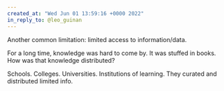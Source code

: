 ```yaml
---
created_at: "Wed Jun 01 13:59:16 +0000 2022"
in_reply_to: @leo_guinan
---
```


Another common limitation: limited access to information/data.

For a long time, knowledge was hard to come by. It was stuffed in books. How was that knowledge distributed?

Schools. Colleges. Universities. Institutions of learning. They curated and distributed limited info.